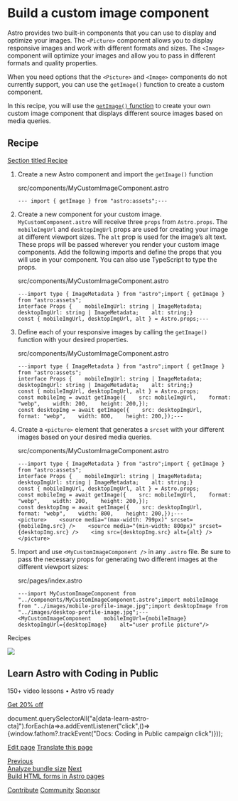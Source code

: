Build a custom image component
==============================

Astro provides two built-in components that you can use to display and optimize your images. The `<Picture>` component allows you to display responsive images and work with different formats and sizes. The `<Image>` component will optimize your images and allow you to pass in different formats and quality properties.

When you need options that the `<Picture>` and `<Image>` components do not currently support, you can use the `getImage()` function to create a custom component.

In this recipe, you will use the [`getImage()` function](/en/guides/images/#generating-images-with-getimage) to create your own custom image component that displays different source images based on media queries.

Recipe
------

[Section titled Recipe](#recipe)

1.  Create a new Astro component and import the `getImage()` function
    
    src/components/MyCustomImageComponent.astro
    
        --- import { getImage } from "astro:assets";---
    
2.  Create a new component for your custom image. `MyCustomComponent.astro` will receive three `props` from `Astro.props`. The `mobileImgUrl` and `desktopImgUrl` props are used for creating your image at different viewport sizes. The `alt` prop is used for the image’s alt text. These props will be passed wherever you render your custom image components. Add the following imports and define the props that you will use in your component. You can also use TypeScript to type the props.
    
    src/components/MyCustomImageComponent.astro
    
        ---import type { ImageMetadata } from "astro";import { getImage } from "astro:assets";
        interface Props {    mobileImgUrl: string | ImageMetadata;    desktopImgUrl: string | ImageMetadata;    alt: string;}
        const { mobileImgUrl, desktopImgUrl, alt } = Astro.props;---
    
3.  Define each of your responsive images by calling the `getImage()` function with your desired properties.
    
    src/components/MyCustomImageComponent.astro
    
        ---import type { ImageMetadata } from "astro";import { getImage } from "astro:assets";
        interface Props {    mobileImgUrl: string | ImageMetadata;    desktopImgUrl: string | ImageMetadata;    alt: string;}
        const { mobileImgUrl, desktopImgUrl, alt } = Astro.props;
        const mobileImg = await getImage({    src: mobileImgUrl,    format: "webp",    width: 200,    height: 200,});
        const desktopImg = await getImage({    src: desktopImgUrl,    format: "webp",    width: 800,    height: 200,});---
    
4.  Create a `<picture>` element that generates a `srcset` with your different images based on your desired media queries.
    
    src/components/MyCustomImageComponent.astro
    
        ---import type { ImageMetadata } from "astro";import { getImage } from "astro:assets";
        interface Props {    mobileImgUrl: string | ImageMetadata;    desktopImgUrl: string | ImageMetadata;    alt: string;}
        const { mobileImgUrl, desktopImgUrl, alt } = Astro.props;
        const mobileImg = await getImage({    src: mobileImgUrl,    format: "webp",    width: 200,    height: 200,});
        const desktopImg = await getImage({    src: desktopImgUrl,    format: "webp",    width: 800,    height: 200,});---
        <picture>    <source media="(max-width: 799px)" srcset={mobileImg.src} />    <source media="(min-width: 800px)" srcset={desktopImg.src} />    <img src={desktopImg.src} alt={alt} /></picture>
    
5.  Import and use `<MyCustomImageComponent />` in any `.astro` file. Be sure to pass the necessary props for generating two different images at the different viewport sizes:
    
    src/pages/index.astro
    
        ---import MyCustomImageComponent from "../components/MyCustomImageComponent.astro";import mobileImage from "../images/mobile-profile-image.jpg";import desktopImage from "../images/desktop-profile-image.jpg";---
        <MyCustomImageComponent    mobileImgUrl={mobileImage}    desktopImgUrl={desktopImage}    alt="user profile picture"/>
    

Recipes

![](/_astro/CodingInPublic.DpaYu7Qd_5sx41.webp)

Learn Astro with **Coding in Public**
-------------------------------------

150+ video lessons • Astro v5 ready

[Get 20% off](https://learnastro.dev?code=ASTRO_PROMO)

document.querySelectorAll("a\[data-learn-astro-cta\]").forEach(a=>a.addEventListener("click",()=>{window.fathom?.trackEvent("Docs: Coding in Public campaign click")}));

[Edit page](https://github.com/withastro/docs/edit/main/src/content/docs/en/recipes/build-custom-img-component.mdx) [Translate this page](https://contribute.docs.astro.build/guides/i18n/)

[Previous  
Analyze bundle size](/en/recipes/analyze-bundle-size/) [Next  
Build HTML forms in Astro pages](/en/recipes/build-forms/)

[Contribute](/en/contribute/) [Community](https://astro.build/chat) [Sponsor](https://opencollective.com/astrodotbuild)